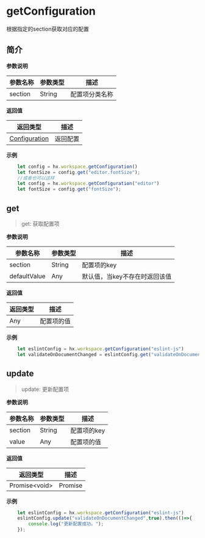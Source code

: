 # getConfiguration

根据指定的section获取对应的配置

## 简介

**参数说明**

|参数名称	|参数类型	|描述			|
|--			|--			|--				|
|section	|String		|配置项分类名称	|

**返回值**

|返回类型						|描述		|
|--								|--			|
|[Configuration](/ExtensionDocs/Api/workspace/onDidChangeConfiguration?id=configurationchangeevent)|返回配置	|

**示例**

``` javascript
    let config = hx.workspace.getConfiguration()
    let fontSize = config.get("editor.fontSize");
    //或者也可以这样
    let config = hx.workspace.getConfiguration("editor")
    let fontSize = config.get("fontSize");
```


## get

> get: 获取配置项

**参数说明**

|参数名称		|参数类型	|描述		|
|--				|--			|--			|
|section		|String		|配置项的key|
|defaultValue	|Any		|默认值，当key不存在时返回该值|

**返回值**

|返回类型	|描述		|
|--			|--			|
|Any		|配置项的值	|

**示例**
``` javascript
    let eslintConfig = hx.workspace.getConfiguration("eslint-js")
    let validateOnDocumentChanged = eslintConfig.get("validateOnDocumentChanged",false);
```

## update

> update: 更新配置项

**参数说明**

|参数名称	|参数类型	|描述		|
|--			|--			|--			|
|section	|String		|配置项的key|
|value		|Any		|配置项的值	|

**返回值**

|返回类型	|描述	|
|--			|--		|
|Promise&lt;void&gt;	|Promise	|

**示例**
``` javascript
    let eslintConfig = hx.workspace.getConfiguration("eslint-js")
    eslintConfig.update("validateOnDocumentChanged",true).then(()=>{
        console.log("更新配置成功。");
    });
```